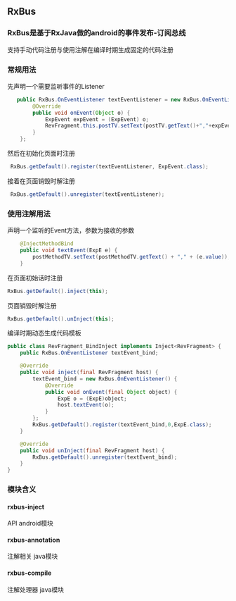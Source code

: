 ## RxBus

### RxBus是基于RxJava做的android的事件发布-订阅总线
支持手动代码注册与使用注解在编译时期生成固定的代码注册
### 常规用法
先声明一个需要监听事件的Listener
```java
   public RxBus.OnEventListener textEventListener = new RxBus.OnEventListener() {
        @Override
        public void onEvent(Object o) {
            ExpEvent expEvent = (ExpEvent) o;
            RevFragment.this.postTV.setText(postTV.getText()+","+expEvent.value);
        }
    };
```
然后在初始化页面时注册
```java
 RxBus.getDefault().register(textEventListener, ExpEvent.class);
```
接着在页面销毁时解注册
```java
 RxBus.getDefault().unregister(textEventListener);
```
### 使用注解用法
声明一个监听的Event方法，参数为接收的参数
```java
    @InjectMethodBind
    public void textEvent(ExpE e) {
        postMethodTV.setText(postMethodTV.getText() + "," + (e.value));
    }
```
在页面初始话时注册
```java
RxBus.getDefault().inject(this);
```
页面销毁时解注册
```java
RxBus.getDefault().unInject(this);
```
编译时期动态生成代码模板
```java
public class RevFragment_BindInject implements Inject<RevFragment> {
    public RxBus.OnEventListener textEvent_bind;

    @Override
    public void inject(final RevFragment host) {
        textEvent_bind = new RxBus.OnEventListener() {
            @Override
            public void onEvent(final Object object) {
                ExpE o = (ExpE)object;
                host.textEvent(o);
            }
        };
        RxBus.getDefault().register(textEvent_bind,0,ExpE.class);
    }

    @Override
    public void unInject(final RevFragment host) {
        RxBus.getDefault().unregister(textEvent_bind);
    }
}
```
### 模块含义
#### rxbus-inject
API android模块
#### rxbus-annotation 
注解相关 java模块
#### rxbus-compile
注解处理器 java模块


